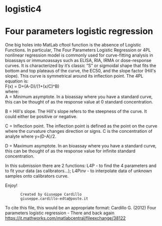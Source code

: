 # logistic4
# Four parameters logistic regression <br/>
One big holes into MatLab cftool function is the absence of Logistic Functions. In particular, The Four Parameters Logistic Regression or 4PL nonlinear regression model is commonly used for curve-fitting analysis in bioassays or immunoassays such as ELISA, RIA, IRMA or dose-response curves. It is characterized by it’s classic “S” or sigmoidal shape that fits the bottom and top plateaus of the curve, the EC50, and the slope factor (Hill's slope). This curve is symmetrical around its inflection point.
The 4PL equation is:<br/>
F(x) = D+(A-D)/(1+(x/C)^B)<br/>
where:<br/>
A = Minimum asymptote. In a bioassay where you have a standard curve, this can be thought of as the response value at 0 standard concentration.

B = Hill's slope. The Hill's slope refers to the steepness of the curve. It could either be positive or negative.

C = Inflection point. The inflection point is defined as the point on the
curve where the curvature changes direction or signs. C is the concentration of analyte where y=(D-A)/2.

D = Maximum asymptote. In an bioassay where you have a standard curve, this can be thought of as the response value for infinite standard concentration.

In this submission there are 2 functions:
L4P - to find the 4 parameters and to fit your data (as calibrators...);
L4Pinv - to interpolate data of unknown samples onto calibrators curve.

Enjoy!

           Created by Giuseppe Cardillo
           giuseppe.cardillo-edta@poste.it
           
To cite this file, this would be an appropriate format:
Cardillo G. (2012) Four parameters logistic regression - There and back again
https://it.mathworks.com/matlabcentral/fileexchange/38122
